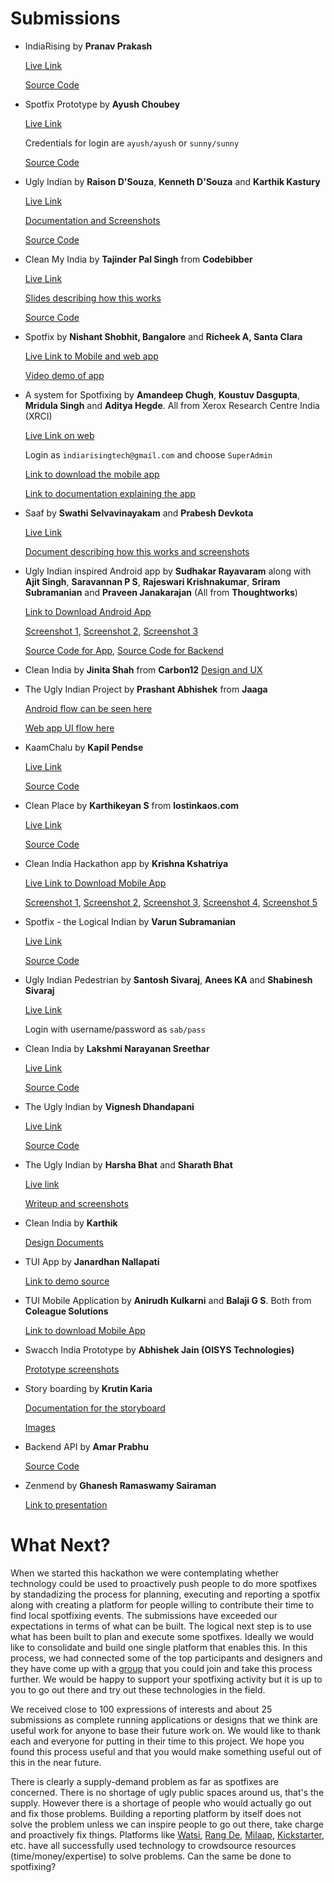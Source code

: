 Submissions
============

- IndiaRising by **Pranav Prakash**

	[Live Link](http://indiarising.herokuapp.com/)

	[Source Code](https://github.com/indiarising/hackathon/pull/6)




- Spotfix Prototype by **Ayush Choubey**
	
	[Live Link](http://spotfix.eu5.org/)

	Credentials for login are `ayush/ayush` or `sunny/sunny`
	
	[Source Code](https://github.com/indiarising/hackathon/pull/5) 



- Ugly Indian by **Raison D'Souza**, **Kenneth D'Souza** and **Karthik Kastury**

	[Live Link](http://ugly-indian.geekd.in/)

	[Documentation and Screenshots](https://docs.google.com/document/d/1CMijsT0jvQ3MTj3Oo1N-286ntLrBfgBSRqtcnQDmPnY/edit?usp=sharing)

	[Source Code](https://github.com/rdsoze/uglyindian/)
	


- Clean My India by **Tajinder Pal Singh** from **Codebibber**

  [Live Link](http://www.tajinderpalsingh.com/)
  
  [Slides describing how this works](http://tajinderpalsingh.com/how-it-works)

	[Source Code](https://github.com/indiarising/hackathon/pull/4/)


- Spotfix by **Nishant Shobhit, Bangalore** and **Richeek A, Santa Clara**

	[Live Link to Mobile and web app](http://ec2-54-169-91-68.ap-southeast-1.compute.amazonaws.com)

	[Video demo of app](http://ec2-54-169-91-68.ap-southeast-1.compute.amazonaws.com/downloads/video.mp4)



- A system for Spotfixing by **Amandeep Chugh**, **Koustuv Dasgupta**, **Mridula Singh** and **Aditya Hegde**. All from Xerox Research Centre India (XRCI)

	[Live Link on web](http://23.253.71.50:5555/spot_fix/show_login/)

	Login as  `indiarisingtech@gmail.com` and choose `SuperAdmin`


	[Link to download the mobile app](https://drive.google.com/file/d/0B11oWo0dZCicQmpWNWk2a3V6NmN3Qy1HZWFiWWZUUXptV0tB/view?usp=sharing)

	[Link to documentation explaining the app](https://drive.google.com/file/d/0B11oWo0dZCiccnlZaHhSQkdiN0VHUzhkTGlWb1lHSl9zVkpJ/view?usp=sharing)




- Saaf by **Swathi Selvavinayakam** and **Prabesh Devkota**

	[Live Link](http://saaf.meteor.com/)

	[Document describing how this works and screenshots](https://drive.google.com/file/d/0B11oWo0dZCicMmx5WTNVQlQxdkh6YmVlY2pKNVpVV1NDQmMw/view?usp=sharing) 



 
- Ugly Indian inspired Android app by **Sudhakar Rayavaram** along with **Ajit Singh**, **Saravannan P S**, **Rajeswari Krishnakumar**, **Sriram Subramanian** and **Praveen Janakarajan** (All from **Thoughtworks**) 

	[Link to Download Android App](https://drive.google.com/file/d/0B11oWo0dZCicQWpfZmJtRDlrVkZXci1OeTgtRkN0NHNWNWRV/view?usp=sharing)

	[Screenshot 1](https://drive.google.com/file/d/0B11oWo0dZCicMHBGdUsydWIzTTB3V1R1bndBaE1PSHZ6bmdZ/view?usp=sharing), [Screenshot 2](https://drive.google.com/file/d/0B11oWo0dZCicVFYwVmdhaGtGOUlOb2FnOGQ1MGx5c05YQThr/view?usp=sharing), [Screenshot 3](https://drive.google.com/file/d/0B11oWo0dZCicN3kteE5JdEcwWDVBNi1NRGhlRkd5WUxhaU9R/view?usp=sharing)

	[Source Code for App](https://github.com/pssaravanan/uglyindians),
	[Source Code for Backend](https://github.com/pssaravanan/uglyindians_service)



- Clean India by **Jinita Shah** from **Carbon12**
	[Design and UX](https://drive.google.com/file/d/0B11oWo0dZCicRGZzUlFtTldaeG9KUm80ZF91anJKdnhOS0ZJ/view?usp=sharing)


- The Ugly Indian Project by **Prashant Abhishek** from **Jaaga**

	[Android flow can be seen here](https://popapp.in/projects/542c3ae76b208e6469aed461/preview)
	
	[Web app UI flow here](http://prank7.github.io/theuglyindian-html/)



	
- KaamChalu by **Kapil Pendse**

	[Live Link](http://kaamchalu.org/)

	[Source Code](https://github.com/indiarising/hackathon/pull/10)



- Clean Place by **Karthikeyan S** from **lostinkaos.com**

	[Live Link](http://128.199.207.159/)
	
	[Source Code](https://github.com/indiarising/hackathon/pull/11)
	



- Clean India Hackathon app by **Krishna Kshatriya**

	[Live Link to Download Mobile App](https://drive.google.com/file/d/0B11oWo0dZCicQ3V2b3Y4OVVPTk51SDF1U1FMMl9yU25jbGsw/view?usp=sharing)

	[Screenshot 1](https://drive.google.com/file/d/0B11oWo0dZCicWC14NXoxcUpBZFJ6ZFBrQ0NxYU5wb05NYzI4/view?usp=sharing), [Screenshot 2](https://drive.google.com/file/d/0B11oWo0dZCiceldMbEM0RTdHQXF4WDRwQ3VJSEJ3VE5qWTZr/view?usp=sharing), [Screenshot 3](https://drive.google.com/file/d/0B11oWo0dZCicVW0xQzNvTTdQcFJ4VEdpTnowSm4ybml2NHFz/view?usp=sharing), [Screenshot 4](https://drive.google.com/file/d/0B11oWo0dZCicenlLR3Z4NW05WHhibVhUSTEyNGcxTGxLcWZN/view?usp=sharing), [Screenshot 5](https://drive.google.com/file/d/0B11oWo0dZCicS0RvQWo5eWYtdG9nOS1CRllSV3ZjMWFIOENz/view?usp=sharing)



- Spotfix - the Logical Indian by **Varun Subramanian**

	[Live Link](http://indiarising.parseapp.com/)
	
	[Source Code](https://github.com/Mido22/iss-indiarising)



- Ugly Indian Pedestrian by **Santosh Sivaraj**, **Anees KA** and **Shabinesh Sivaraj**

	[Live Link](http://uglyindian.thepedestrian.in/)

	Login with username/password as `sab/pass`

- Clean India by **Lakshmi Narayanan Sreethar**

	[Live Link](http://clean-india.appspot.com/)

	[Source Code](https://github.com/lkshminarayanan/hackathon)


- The Ugly Indian by **Vignesh Dhandapani**

	[Live Link](http://theuglyindian.webfixer.co/)
	
	[Source Code](https://github.com/VigneshDhandapani/IndiaRising-Hackathon)


- The Ugly Indian by **Harsha Bhat** and **Sharath Bhat**

	[Live link](http://harshabhat86.github.io/TUI/index.html)

	[Writeup and screenshots](https://drive.google.com/file/d/0B11oWo0dZCiccE1pVEthY3AxLVlOMHgtSEo4dGpxTTV5cmdv/view?usp=sharing)



- Clean India by **Karthik**

	[Design Documents](https://github.com/indiarising/hackathon/pull/9)


- TUI App by **Janardhan Nallapati**

	[Link to demo source](https://github.com/janardhannallapati/TUIAndroidApplication)

- TUI Mobile Application by **Anirudh Kulkarni** and **Balaji G S**. Both from **Coleague Solutions**

	[Link to download Mobile App](https://drive.google.com/file/d/0B11oWo0dZCicLWpxTHQ3MVp0dTNuS1dNMHg3ODRlTjZFS1Jj/view?usp=sharing)



- Swacch India Prototype by **Abhishek Jain (OISYS Technologies)** 

	[Prototype screenshots](https://drive.google.com/file/d/0B11oWo0dZCicVDNTdExnS01KWWl0U1poNW5vSW1tVFdWakM4/view)

- Story boarding by **Krutin Karia**

	[Documentation for the storyboard](https://github.com/krutin/hackathon/blob/master/Storyboard_Readme)

	[Images](https://github.com/krutin/hackathon/tree/master/Storyboard)

- Backend API by **Amar Prabhu**

	[Source Code](https://github.com/indiarising/hackathon/pull/1)

- Zenmend by **Ghanesh Ramaswamy Sairaman**

	[Link to presentation](https://drive.google.com/file/d/0B11oWo0dZCicankxN2tjV2c1enQ4RzRmeTRVMkoxMnpnV1RN/view?usp=sharing)


What Next?
==========

When we started this hackathon we were contemplating whether technology could be used to proactively push people to do more spotfixes by standadizing the process for planning, executing and reporting a spotfix along with creating a platform for people willing to contribute their time to find local spotfixing events. The submissions have exceeded our expectations in terms of what can be built. The logical next step is to use what has been built to plan and execute some spotfixes. Ideally we would like to consolidate and build one single platform that enables this. In this process, we had connected some of the top participants and designers and they have come up with a [group](https://groups.google.com/forum/#!forum/tui-hackers) that you could join and take this process further. We would be happy to support your spotfixing activity but it is up to you to go out there and try out these technologies in the field.

We received close to 100 expressions of interests and about 25 submissions as complete running applications or designs that we think are useful work for anyone to base their future work on. We would like to thank each and everyone for putting in their time to this project. We hope you found this process useful and that you would make something useful out of this in the near future.

There is clearly a supply-demand problem as far as spotfixes are concerned. There is no shortage of ugly public spaces around us, that's the supply. However there is a shortage of people who would actually go out and fix those problems. Building a reporting platform by itself does not solve the problem unless we can inspire people to go out there, take charge and proactively fix things. Platforms like [Watsi](https://watsi.org/), [Rang De](http://www.rangde.org/), [Milaap](https://milaap.org/), [Kickstarter](https://www.kickstarter.com), etc. have all successfully used technology to crowdsource resources (time/money/expertise) to solve problems. Can the same be done to spotfixing?


